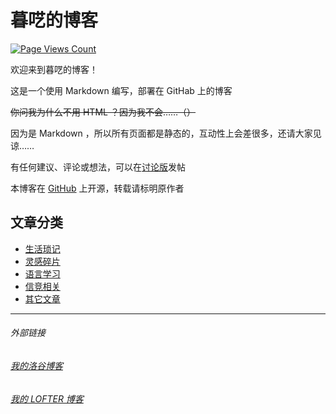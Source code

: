 # 暮呓的博客

[![Page Views Count](https://badges.toozhao.com/badges/01H81A8Y3HC4DQHJJ6W5KSCJ9R/blue.svg)](https://badges.toozhao.com/stats/01H81A8Y3HC4DQHJJ6W5KSCJ9R "Get your own page views count badge on badges.toozhao.com")

欢迎来到暮呓的博客！

这是一个使用 Markdown 编写，部署在 GitHab 上的博客

~~你问我为什么不用 HTML ？因为我不会……（）~~

因为是 Markdown ，所以所有页面都是静态的，互动性上会差很多，还请大家见谅……

有任何建议、评论或想法，可以在[讨论版](https://github.com/Muh-Yih/Muh-Yih.github.io/discussions)发帖

本博客在 [GitHub](https://github.com/Muh-Yih/Muh-Yih.github.io/) 上开源，转载请标明原作者

## 文章分类

- [生活琐记](life.md)
- [灵感碎片](insp.md)
- [语言学习](lang.md)
- [信竞相关](oi.md)
- [其它文章](other.md)

---
###### 外部链接
###### [我的洛谷博客](https://muhyih.blog.luogu.org/)
###### [我的 LOFTER 博客](https://seven-celsius-sunny.lofter.com/)

